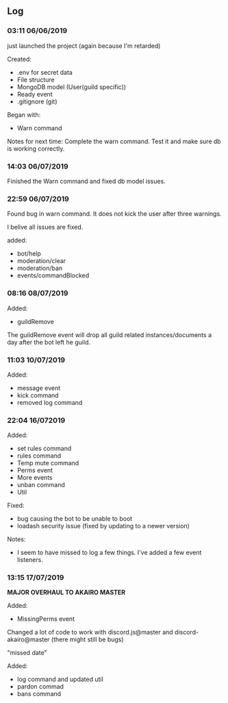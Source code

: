 ## Log

### 03:11 06/06/2019

just launched the project (again because I'm retarded)

Created:

- .env for secret data
- File structure
- MongoDB model (User(guild specific))
- Ready event
- .gitignore (git)

Began with:

- Warn command

Notes for next time:
Complete the warn command. Test it and make sure db is working correctly.

### 14:03 06/07/2019

Finished the Warn command and fixed db model issues.

### 22:59 06/07/2019

Found bug in warn command. It does not kick the user after three warnings.

I belive all issues are fixed.

added:

- bot/help
- moderation/clear
- moderation/ban
- events/commandBlocked

### 08:16 08/07/2019

Added:

- guildRemove

The guildRemove event will drop all guild related instances/documents a day after the bot left he guild.

### 11:03 10/07/2019

Added:

- message event
- kick command
- removed log command

### 22:04 16/072019

Added:

- set rules command
- rules command
- Temp mute command
- Perms event
- More events
- unban command
- Util

Fixed:

- bug causing the bot to be unable to boot
- loadash security issue (fixed by updating to a newer version)

Notes:

- I seem to have missed to log a few things. I've added a few event listeners.

### 13:15 17/07/2019

**MAJOR OVERHAUL TO AKAIRO MASTER**

Added:

- MissingPerms event

Changed a lot of code to work with discord.js@master and discord-akairo@master (there might still be bugs)

"missed date"

Added:

- log command and updated util
- pardon commad
- bans command
